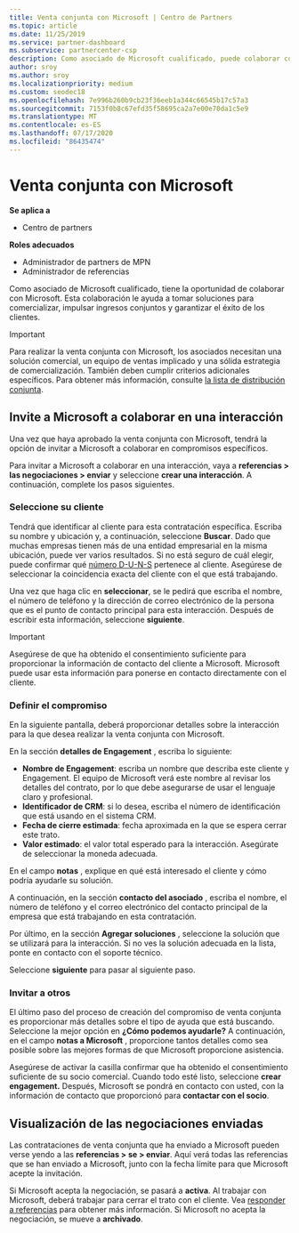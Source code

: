 ```yaml
---
title: Venta conjunta con Microsoft | Centro de Partners
ms.topic: article
ms.date: 11/25/2019
ms.service: partner-dashboard
ms.subservice: partnercenter-csp
description: Como asociado de Microsoft cualificado, puede colaborar con Microsoft. Obtenga información sobre cómo definir Engagements, invitar a Microsoft a colaborar o ver las negociaciones enviadas.
author: sroy
ms.author: sroy
ms.localizationpriority: medium
ms.custom: seodec18
ms.openlocfilehash: 7e996b260b9cb23f36eeb1a344c66545b17c57a3
ms.sourcegitcommit: 7153f0b8c67efd35f58695ca2a7e00e70da1c5e9
ms.translationtype: MT
ms.contentlocale: es-ES
ms.lasthandoff: 07/17/2020
ms.locfileid: "86435474"
---
```

# <a name="co-sell-with-microsoft"></a>Venta conjunta con Microsoft

**Se aplica a**

-  Centro de partners

**Roles adecuados**

- Administrador de partners de MPN
- Administrador de referencias

Como asociado de Microsoft cualificado, tiene la oportunidad de colaborar con Microsoft. Esta colaboración le ayuda a tomar soluciones para comercializar, impulsar ingresos conjuntos y garantizar el éxito de los clientes.

> [!IMPORTANT]
> Para realizar la venta conjunta con Microsoft, los asociados necesitan una solución comercial, un equipo de ventas implicado y una sólida estrategia de comercialización. También deben cumplir criterios adicionales específicos. Para obtener más información, consulte [la lista de distribución conjunta](https://partner.microsoft.com/reach-customers/selling-with-microsoft#become-ready).

## <a name="invite-microsoft-to-collaborate-on-an-engagement"></a>Invite a Microsoft a colaborar en una interacción

Una vez que haya aprobado la venta conjunta con Microsoft, tendrá la opción de invitar a Microsoft a colaborar en compromisos específicos.

Para invitar a Microsoft a colaborar en una interacción, vaya a **referencias > las negociaciones > enviar** y seleccione **crear una interacción**. A continuación, complete los pasos siguientes.

### <a name="select-your-customer"></a>Seleccione su cliente

Tendrá que identificar al cliente para esta contratación específica. Escriba su nombre y ubicación y, a continuación, seleccione **Buscar**. Dado que muchas empresas tienen más de una entidad empresarial en la misma ubicación, puede ver varios resultados. Si no está seguro de cuál elegir, puede confirmar qué [número D-U-N-S](https://www.dnb.com/duns-number.html) pertenece al cliente. Asegúrese de seleccionar la coincidencia exacta del cliente con el que está trabajando. 

Una vez que haga clic en **seleccionar**, se le pedirá que escriba el nombre, el número de teléfono y la dirección de correo electrónico de la persona que es el punto de contacto principal para esta interacción. Después de escribir esta información, seleccione **siguiente**.

> [!IMPORTANT]
> Asegúrese de que ha obtenido el consentimiento suficiente para proporcionar la información de contacto del cliente a Microsoft. Microsoft puede usar esta información para ponerse en contacto directamente con el cliente.

### <a name="define-your-engagement"></a>Definir el compromiso

En la siguiente pantalla, deberá proporcionar detalles sobre la interacción para la que desea realizar la venta conjunta con Microsoft.

En la sección **detalles de Engagement** , escriba lo siguiente:
- **Nombre de Engagement**: escriba un nombre que describa este cliente y Engagement. El equipo de Microsoft verá este nombre al revisar los detalles del contrato, por lo que debe asegurarse de usar el lenguaje claro y profesional.
- **Identificador de CRM**: si lo desea, escriba el número de identificación que está usando en el sistema CRM.
- **Fecha de cierre estimada**: fecha aproximada en la que se espera cerrar este trato.
- **Valor estimado**: el valor total esperado para la interacción. Asegúrate de seleccionar la moneda adecuada.

En el campo **notas** , explique en qué está interesado el cliente y cómo podría ayudarle su solución.

 A continuación, en la sección **contacto del asociado** , escriba el nombre, el número de teléfono y el correo electrónico del contacto principal de la empresa que está trabajando en esta contratación.

Por último, en la sección **Agregar soluciones** , seleccione la solución que se utilizará para la interacción. Si no ves la solución adecuada en la lista, ponte en contacto con el soporte técnico.

Seleccione **siguiente** para pasar al siguiente paso.

### <a name="invite-others"></a>Invitar a otros

El último paso del proceso de creación del compromiso de venta conjunta es proporcionar más detalles sobre el tipo de ayuda que está buscando. Seleccione la mejor opción en **¿Cómo podemos ayudarle?** A continuación, en el campo **notas a Microsoft** , proporcione tantos detalles como sea posible sobre las mejores formas de que Microsoft proporcione asistencia.

Asegúrese de activar la casilla confirmar que ha obtenido el consentimiento suficiente de su socio comercial. Cuando todo esté listo, seleccione **crear engagement.** Después, Microsoft se pondrá en contacto con usted, con la información de contacto que proporcionó para **contactar con el socio**.

## <a name="viewing-your-sent-engagements"></a>Visualización de las negociaciones enviadas

Las contrataciones de venta conjunta que ha enviado a Microsoft pueden verse yendo a las **referencias > se > enviar**. Aquí verá todas las referencias que se han enviado a Microsoft, junto con la fecha límite para que Microsoft acepte la invitación.

Si Microsoft acepta la negociación, se pasará a **activa**. Al trabajar con Microsoft, deberá trabajar para cerrar el trato con el cliente. Vea [responder a referencias](responding-to-referrals.md) para obtener más información. Si Microsoft no acepta la negociación, se mueve a **archivado**.
